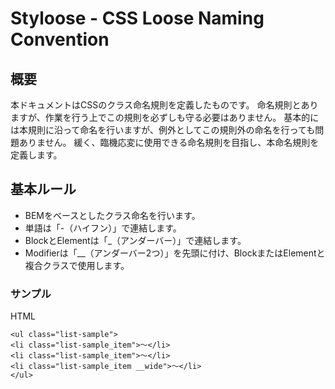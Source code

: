 # Styloose - CSS Loose Naming Convention

## 概要

本ドキュメントはCSSのクラス命名規則を定義したものです。
命名規則とありますが、作業を行う上でこの規則を必ずしも守る必要はありません。
基本的には本規則に沿って命名を行いますが、例外としてこの規則外の命名を行っても問題ありません。
緩く、臨機応変に使用できる命名規則を目指し、本命名規則を定義します。

## 基本ルール

* BEMをベースとしたクラス命名を行います。
* 単語は「-（ハイフン）」で連結します。
* BlockとElementは「_（アンダーバー）」で連結します。
* Modifierは「__（アンダーバー2つ）」を先頭に付け、BlockまたはElementと複合クラスで使用します。

### サンプル

HTML

```
<ul class="list-sample">
<li class="list-sample_item">〜</li>
<li class="list-sample_item">〜</li>
<li class="list-sample_item __wide">〜</li>
</ul>
```
